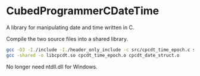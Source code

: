 # CubedProgrammerCDateTime
A library for manipulating date and time written in C.

Compile the two source files into a shared library.

```sh
gcc -O3 -I./include -I./header_only_include -c src/cpcdt_time_epoch.c src/cpcdt_date_struct.c -fPIC
gcc -shared -o libcpcdt.so cpcdt_time_epoch.o cpcdt_date_struct.o
```

No longer need ntdll.dll for Windows.